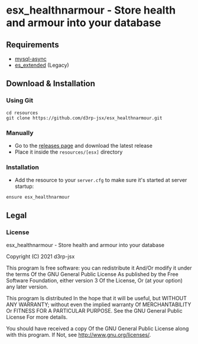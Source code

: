 # esx_healthnarmour - Store health and armour into your database

## Requirements

- [mysql-async](https://github.com/brouznouf/fivem-mysql-async)
- [es_extended](https://github.com/esx-framework/es_extended/tree/legacy) (Legacy)

## Download & Installation


### Using Git

```
cd resources
git clone https://github.com/d3rp-jsx/esx_healthnarmour.git
```

### Manually

- Go to the [releases page](https://github.com/d3rp-jsx/esx_healthnarmour/releases "Releases page") and download the latest release
- Place it inside the `resources/[esx]` directory

### Installation

- Add the resource to your `server.cfg` to make sure it's started at server startup:

```
ensure esx_healthnarmour
```

## Legal

### License

esx_healthnarmour - Store health and armour into your database

Copyright (C) 2021 d3rp-jsx

This program Is free software: you can redistribute it And/Or modify it under the terms Of the GNU General Public License As published by the Free Software Foundation, either version 3 Of the License, Or (at your option) any later version.

This program Is distributed In the hope that it will be useful, but WITHOUT ANY WARRANTY; without even the implied warranty Of MERCHANTABILITY Or FITNESS FOR A PARTICULAR PURPOSE. See the GNU General Public License For more details.

You should have received a copy Of the GNU General Public License along with this program. If Not, see http://www.gnu.org/licenses/.